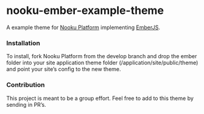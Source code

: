 nooku-ember-example-theme
=========================

A example theme for [Nooku Platform](https://github.com/nooku/nooku-platform) implementing [EmberJS](http://emberjs.com/). 

### Installation
To install, fork Nooku Platform from the develop branch and drop the ember folder into your site application theme folder (/application/site/public/theme) and point your site’s config to the new theme.

### Contribution
This project is meant to be a group effort. Feel free to add to this theme by sending in PR’s.
